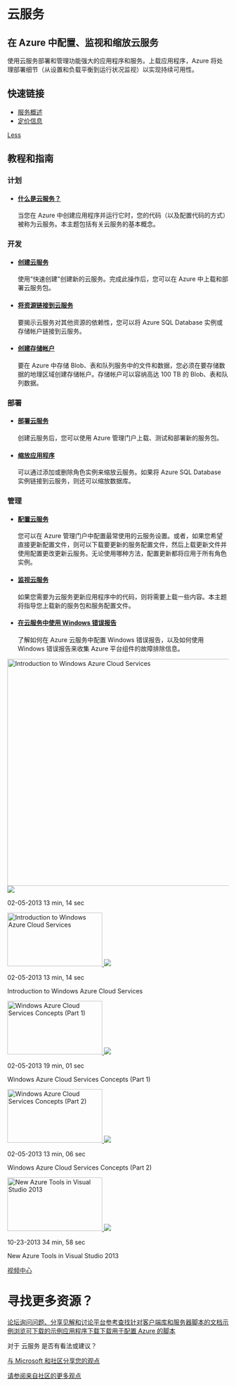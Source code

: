 <h1>云服务</h1>
<div class="wa-spacer wa-spacer-6down">
<h2>在 Azure 中配置、监视和缩放云服务</h2>
<p>使用云服务部署和管理功能强大的应用程序和服务。上载应用程序，Azure 将处理部署细节（从设置和负载平衡到运行状况监视）以实现持续可用性。</p>
<h2>快速链接</h2>
<ul class="wa-linkList">
<li><a href="http://www.windowsazure.cn/zh-cn/manage/services/cloud-services/" title="" class="wa-arrowLink-light">服务概述</a></li>
<li style="display:none"><a href="http://www.windowsazure.cn/zh-cn/solutions/web/" title="" class="wa-arrowLink-light">可交付的解决方案</a></li>
<li><a href="http://www.windowsazure.cn/pricing/overview/" title="" class="wa-arrowLink-light">定价信息</a></li>
</ul>
</div>
<div style="display:none" class="wa-spacer wa-spacer-asideLight wa-spacer-4down">
<p>特色</p>
<ul class="wa-iconList">
<li><a href="http://www.windowsazure.cn/zh-cn/documentation/articles/cloud-services-dotnet-get-started/" title=""> Azure 云服务和 ASP.NET 入门 </a></li>
<li><a href="http://www.youtube.com/watch?v=_mMHuUQz9Y0" title=""> 创建和管理云服务 </a></li>
<li><a href="http://channel9.msdn.com/Series/Windows-Azure-Cloud-Services-Tutorials/Walkthrough-of-the-Management-Portal-for-Windows-Azure-Cloud-Services/" title=""> 云服务管理门户 </a></li>
</ul>
</div>

<div class="wa-content wa-content-divided"><a style="display:none" href="http://www.windowsazure.cn/zh-cn/manage/services/cloud-services/#" title="" class="wa-showLessMore wa-showMore" data-control="showLessMore">More</a><a href="http://www.windowsazure.cn/zh-cn/manage/services/cloud-services/#" title="" class="wa-showLessMore wa-showLess active" data-control="showLessMore">Less</a>
<h2>教程和指南</h2>
</div>
<div class="wa-content wa-content-4up wa-content-divided">
<div class="wa-spacer">
<h3>计划</h3>
</div>
<div class="wa-spacer wa-spacer-3down">
<ul class="wa-linkList">
<li>
<h4><a href="http://www.windowsazure.cn/zh-cn/manage/services/cloud-services/what-is-a-cloud-service/" title="">什么是云服务？</a></h4>
<div data-show-less-more-member="true">
<p>当您在 Azure 中创建应用程序并运行它时，您的代码（以及配置代码的方式）被称为云服务。本主题包括有关云服务的基本概念。</p>
</div>
</li>

<li style="display:none">
<h4><a href="http://www.windowsazure.cn/zh-cn/documentation/articles/fundamentals-application-models/" title="">Azure 执行模型</a></h4>
<div data-show-less-more-member="true">
<p>Azure 提供了三种可用于承载 Web 应用程序的计算模型：网站、云服务和虚拟机。本主题概述了三种模型和信息，以帮助您确定适用于您的应用程序的模型。</p>
</div>
</li>
</ul>
</div>
</div>
<div class="wa-content wa-content-4up wa-content-divided">
<div class="wa-spacer">
<h3>开发</h3>
</div>
<div class="wa-spacer wa-spacer-3down">
<ul class="wa-linkList">
<li>
<h4><a href="http://www.windowsazure.cn/zh-cn/manage/services/cloud-services/how-to-create-and-deploy-a-cloud-service/" title="">创建云服务</a></h4>
<div data-show-less-more-member="true">
<p>使用“快速创建”创建新的云服务。完成此操作后，您可以在 Azure 中上载和部署云服务包。</p>
</div>
</li>

<li style="display:none">
<h4><a href="http://www.windowsazure.cn/zh-cn/documentation/articles/cloud-services-dotnet-get-started/" title="">Azure 云服务和 ASP.NET 入门</a></h4>
</li>

<li>
<h4><a href="http://www.windowsazure.cn/zh-cn/manage/services/cloud-services/how-to-manage-a-cloud-service/#linkresources" title="">将资源链接到云服务</a></h4>
<div data-show-less-more-member="true">
<p>要揭示云服务对其他资源的依赖性，您可以将 Azure SQL Database 实例或存储帐户链接到云服务。</p>
</div>
</li>
<li>
<h4><a href="http://www.windowsazure.cn/zh-cn/documentation/articles/storage-create-storage-account/" title="">创建存储帐户</a></h4>
<div data-show-less-more-member="true">
<p>要在 Azure 中存储 Blob、表和队列服务中的文件和数据，您必须在要存储数据的地理区域创建存储帐户。存储帐户可以容纳高达 100 TB 的 Blob、表和队列数据。</p>
</div>
</li>
</ul>
</div>
</div>
<div class="wa-content wa-content-4up wa-content-divided">
<div class="wa-spacer">
<h3>部署</h3>
</div>
<ul>
<li>
<h4><a href="http://www.windowsazure.cn/zh-cn/documentation/articles/cloud-services-how-to-create-deploy/" title="">部署云服务</a></h4>
<div data-show-less-more-member="true">
<p>创建云服务后，您可以使用 Azure 管理门户上载、测试和部署新的服务包。</p>
</div>
</li>
<li>
<h4><a href="http://www.windowsazure.cn/zh-cn/documentation/articles/cloud-services-how-to-scale/" title="">缩放应用程序</a></h4>
<div data-show-less-more-member="true">
<p>可以通过添加或删除角色实例来缩放云服务。如果将 Azure SQL Database 实例链接到云服务，则还可以缩放数据库。</p>
</div>
</li>
</ul>
</div>
<div class="wa-content wa-content-4up wa-content-divided">
<div class="wa-spacer">
<h3>管理</h3>
</div>
<div class="wa-spacer wa-spacer-3down">
<ul class="wa-linkList">
<li>
<h4><a href="http://www.windowsazure.cn/zh-cn/manage/services/cloud-services/how-to-configure-a-cloud-service/" title="">配置云服务</a></h4>
<div data-show-less-more-member="true">
<p>您可以在 Azure 管理门户中配置最常使用的云服务设置。或者，如果您希望直接更新配置文件，则可以下载要更新的服务配置文件，然后上载更新文件并使用配置更改更新云服务。无论使用哪种方法，配置更新都将应用于所有角色实例。</p>
</div>
</li>

<li style="display:none">
<h4><a href="http://www.windowsazure.cn/zh-cn/documentation/articles/cloud-services-how-to-manage/#updaterole" title="">更新云服务角色或部署</a></h4>
<div data-show-less-more-member="true">
<p>如果您需要为云服务更新应用程序中的代码，则将需要上载一些内容。本主题将指导您上载新的服务包和服务配置文件。</p>
</div>
</li>

<li>
<h4><a href="http://www.windowsazure.cn/zh-cn/manage/services/cloud-services/how-to-monitor-a-cloud-service/" title="">监视云服务</a></h4>
<div data-show-less-more-member="true">
<p>如果您需要为云服务更新应用程序中的代码，则将需要上载一些内容。本主题将指导您上载新的服务包和服务配置文件。</p>
</div>
</li>

<li style="display:none">
<h4><a href="http://www.windowsazure.cn/zh-cn/documentation/articles/cloud-services-dotnet-diagnostics/" title="">在 Azure 中启用诊断</a></h4>
<div data-show-less-more-member="true">
<p>从 Azure 中运行的辅助角色、Web 角色或虚拟机收集诊断数据以排查问题。</p>
</div>
</li>

<li>
<h4><a href="http://download.microsoft.com/download/C/4/8/C48CAA93-537E-453B-A3EE-55AC0300BD95/WER-in-Azure_Aug2014.pdf" title="">在云服务中使用 Windows 错误报告</a></h4>
<div data-show-less-more-member="true">
<p>了解如何在 Azure 云服务中配置 Windows 错误报告，以及如何使用 Windows 错误报告来收集 Azure 平台组件的故障排除信息。</p>
</div>
</li>
</ul>
</div>
</div>

<div style="display:none" class="wa-content">
<p>视频</p>
</div>
<div class="wa-content">
<div class="wa-video-switcher" data-control="video-switcher">
<div class="main-video"><a href="http://www.windowsazure.cn/zh-cn/documentation/videos/introduction-to-cloud-services/" title="Introduction to Windows Azure Cloud Services" class="wa-video-thumbnail wa-video-thumbnail-mega" data-control="video" data-expanding="false" data-ch9="//channel9.msdn.com/Series/Windows-Azure-Cloud-Services-Tutorials/Introduction-to-Windows-Azure-Cloud-Services//player"><img src="http://media.ch9.ms/ch9/484b/feca8582-05c1-4342-bffc-0cf9a178484b/IntroToCloudServices_512.jpg" width="920" height="517" alt="Introduction to Windows Azure Cloud Services"/> <img src="http://acom.azurecomcdn.net/80C57D/cdn/images/20141016-0429-478/icon/VideoPlay.svg" class="play-icon"/></a>
<p class="thumbnail-meta thumbnail-meta-line1"><span class="item1">02-05-2013</span> <span class="item2">13 min, 14 sec</span></p>
</div>
<div class="videos">
<div class="video active"><a href="http://www.windowsazure.cn/zh-cn/documentation/videos/introduction-to-cloud-services/" title="Introduction to Windows Azure Cloud Services" class="wa-video-thumbnail wa-video-thumbnail-mini" data-control="" data-expanding="false" data-ch9="//channel9.msdn.com/Series/Windows-Azure-Cloud-Services-Tutorials/Introduction-to-Windows-Azure-Cloud-Services//player"><img src="http://media.ch9.ms/ch9/484b/feca8582-05c1-4342-bffc-0cf9a178484b/IntroToCloudServices_512.jpg" width="216" height="122" alt="Introduction to Windows Azure Cloud Services"/> <img src="http://acom.azurecomcdn.net/80C57D/cdn/images/20141016-0429-478/icon/VideoPlay.svg" class="play-icon"/></a>
<p class="thumbnail-meta thumbnail-meta-line1"><span class="item1">02-05-2013</span> <span class="item2">13 min, 14 sec</span></p>
<p>Introduction to Windows Azure Cloud Services</p>
</div>
<div class="video "><a href="http://www.windowsazure.cn/zh-cn/documentation/videos/cloud-services-concepts-part-1/" title="Windows Azure Cloud Services Concepts (Part 1)" class="wa-video-thumbnail wa-video-thumbnail-mini" data-control="" data-expanding="false" data-ch9="//channel9.msdn.com/Series/Windows-Azure-Cloud-Services-Tutorials/Windows-Azure-Cloud-Services-Concepts-Part-1//player"><img src="http://media.ch9.ms/ch9/f1ea/aa722616-69cc-4c89-94c4-bb3d5524f1ea/CloudServicesConcepts1_512.jpg" width="216" height="122" alt="Windows Azure Cloud Services Concepts (Part 1)"/> <img src="http://acom.azurecomcdn.net/80C57D/cdn/images/20141016-0429-478/icon/VideoPlay.svg" class="play-icon"/></a>
<p class="thumbnail-meta thumbnail-meta-line1"><span class="item1">02-05-2013</span> <span class="item2">19 min, 01 sec</span></p>
<p>Windows Azure Cloud Services Concepts (Part 1)</p>
</div>
<div class="video "><a href="http://www.windowsazure.cn/zh-cn/documentation/videos/cloud-services-concepts-part-2/" title="Windows Azure Cloud Services Concepts (Part 2)" class="wa-video-thumbnail wa-video-thumbnail-mini" data-control="" data-expanding="false" data-ch9="//channel9.msdn.com/Series/Windows-Azure-Cloud-Services-Tutorials/Windows-Azure-Cloud-Services-Concepts-Part-2//player"><img src="http://media.ch9.ms/ch9/6892/ece7b208-32a6-493a-8973-b4076c636892/CloudServicesConcepts2_512.jpg" width="216" height="122" alt="Windows Azure Cloud Services Concepts (Part 2)"/> <img src="http://acom.azurecomcdn.net/80C57D/cdn/images/20141016-0429-478/icon/VideoPlay.svg" class="play-icon"/></a>
<p class="thumbnail-meta thumbnail-meta-line1"><span class="item1">02-05-2013</span> <span class="item2">13 min, 06 sec</span></p>
<p>Windows Azure Cloud Services Concepts (Part 2)</p>
</div>
<div class="video "><a href="http://www.windowsazure.cn/zh-cn/documentation/videos/new-azure-tools-in-visual-studio-2013/" title="New Azure Tools in Visual Studio 2013" class="wa-video-thumbnail wa-video-thumbnail-mini" data-control="" data-expanding="false" data-ch9="//channel9.msdn.com/Shows/Visual-Studio-Toolbox/New-Azure-Tools-in-Visual-Studio-2013/player"><img src="http://files.channel9.msdn.com/thumbnail/6a34792b-95a3-4a93-b50f-eeb137390f32.png" width="216" height="122" alt="New Azure Tools in Visual Studio 2013"/> <img src="http://acom.azurecomcdn.net/80C57D/cdn/images/20141016-0429-478/icon/VideoPlay.svg" class="play-icon"/></a>
<p class="thumbnail-meta thumbnail-meta-line1"><span class="item1">10-23-2013</span> <span class="item2">34 min, 58 sec</span></p>
<p>New Azure Tools in Visual Studio 2013</p>
</div>
</div>
</div>
<p><a href="http://www.windowsazure.cn/zh-cn/documentation/videos/index/?services=cloud-services" title="" class="wa-arrowLinkLarge">视频中心</a></p>
</div>
<div class="wa-content">
<h1>寻找更多资源？</h1>
<div class="wa-resourceBlockRow"><a href="https://social.msdn.microsoft.com/Forums/azure/zh-CN/home?forum=windowsazurezhchs&filter=alltypes&sort=lastpostdesc" title="" class="wa-resourceBlock"><span class="wa-resourceBlock-header">论坛</span>询问问题、分享见解和讨论平台</a><a href="http://msdn.microsoft.com/zh-cn/library/windowsazure/ee460812" title="" class="wa-resourceBlock"><span class="wa-resourceBlock-header">参考</span>查找针对客户端库和服务器脚本的文档</a><a href="http://code.msdn.microsoft.com/windowsazure/site/search?query=cloud%20services&amp;f%5B0%5D.Value=cloud%20services&amp;f%5B0%5D.Type=SearchText&amp;ac=5" title="" class="wa-resourceBlock"><span class="wa-resourceBlock-header">示例</span>浏览可下载的示例应用程序</a><a href="http://www.windowsazure.cn/zh-cn/downloads/?sdk=net" title="" class="wa-resourceBlock"><span class="wa-resourceBlock-header">下载</span>下载用于配置 Azure 的脚本</a></div>
<p>对于 云服务 是否有看法或建议？</p>
<p><a href="http://feedback.azure.com/forums/169386-cloud-services" title="" class="wa-arrowLink uservoice" data-forum="169386">与 Microsoft 和社区分享您的观点</a></p>
<p><a href="http://feedback.azure.com/forums/169386-cloud-services" title="" class="wa-arrowLink">请参阅来自社区的更多观点</a></p>
</div>
